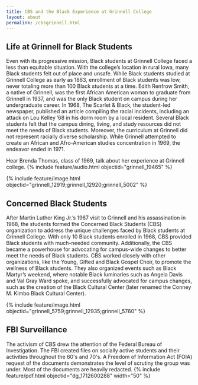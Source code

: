 ```yaml
---
title: CBS and the Black Experience at Grinnell College
layout: about
permalink: /cbsgrinnell.html
---
```


## Life at Grinnell for Black Students
Even with its progressive mission, Black students at Grinnell College faced a less than equitable situation. With the college’s location in rural Iowa, many Black students felt out of place and unsafe. While Black students studied at Grinnell College as early as 1863, enrollment of Black students was low, never totaling more than 100 Black students at a time. Edith Renfrow Smith, a native of Grinnell, was the first African American woman to graduate from Grinnell in 1937, and was the only Black student on campus during her undergraduate career. In 1968, The Scarlet & Black, the student-led newspaper, published an article compiling the racial incidents, including an attack on Lou Kelley ’68 in his dorm room by a local resident. Several Black students felt that the campus dining, living, and study resources did not meet the needs of Black students. Moreover, the curriculum at Grinnell did not represent racially diverse scholarship. While Grinnell attempted to create an African and Afro-American studies concentration in 1969, the endeavor ended in 1971.

Hear Brenda Thomas, class of 1969, talk about her experience at Grinnell college. 
{% include feature/audio.html objectid="grinnell_19465" %}

{% include feature/image.html objectid="grinnell_12919;grinnell_12920;grinnell_5002" %}
## Concerned Black Students
After Martin Luther King Jr.’s 1967 visit to Grinnell and his assassination in 1968, the students formed the Concerned Black Students (CBS) organization to address the unique challenges faced by Black students at Grinnell College. With only 10 Black students enrolled in 1968, CBS provided Black students with much-needed community. Additionally, the CBS became a powerhouse for advocating for campus-wide changes to better meet the needs of Black students. CBS worked closely with other organizations, like the Young, Gifted and Black Gospel Choir, to promote the wellness of Black students. They also organized events such as Black Martyr’s weekend, where notable Black luminaries such as Angela Davis and Val Gray Ward spoke, and successfully advocated for campus changes, such as the creation of the Black Cultural Center (later renamed the Conney M. Kimbo Black Cultural Center).

{% include feature/image.html objectid="grinnell_5759;grinnell_12935;grinnell_5760" %}

## FBI Surveillance 
The activism of CBS drew the attention of the Federal Bureau of Investigation. The FBI created files on socially active students and their activities throughout the 60's and 70's. A Freedom of Information Act (FOIA) request of the documents demonstrates the level of scrutiny the group was under. Most of the documents are heavily redacted. 
 {% include feature/pdf.html objectid="dg_1712600288" width="50" %}


